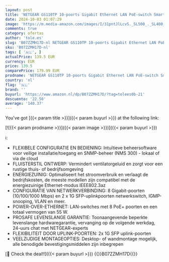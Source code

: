 ```yaml
---
layout: post
title: 'NETGEAR GS110TP 10-poorts Gigabit Ethernet LAN PoE-switch Smart Managed Pro  8x PoE+ 55W  2x 1G-SFP  beheer lokaal of op afstand via Insight-cloud  zonder ventilator  met ProSAFE levenslange garantie '
date: 2024-10-03 01:07:29
image: 'https://m.media-amazon.com/images/I/31pntJlLcvS._SL500_._SL400_.jpg'
comments: true
category: ofertas
author: 'tole.es'
slug: 'B07ZZMH17D-nl NETGEAR GS110TP 10-poorts Gigabit Ethernet LAN PoE-switch...'
sku: 'B07ZZMH17D-nl'
tags: [ '🇳🇱', ]
actualPrice: 139.5 EUR
currency: EUR
price: 139.5
comparePrice: 179.99 EUR
prodname: 'NETGEAR GS110TP 10-poorts Gigabit Ethernet LAN PoE-switch Smart Managed Pro  8x PoE+ 55W  2x 1G-SFP  beheer lokaal of op afstand via Insight-cloud  zonder ventilator  met ProSAFE levenslange garantie '
country: 'nl'
flag: '🇳🇱'
brand: ''
buyurl: 'https://www.amazon.nl/dp/B07ZZMH17D/?tag=tolees0b-21'
descuento: '22.50'
average: '140.37'
---
```


You've got [{{< param title >}}]({{< param buyurl >}}) at the following link:

[![{{< param prodname >}}]({{< param image >}})]({{< param buyurl >}})

ℹ️:

- FLEXIBELE CONFIGURATIE EN BEDIENING: Intuïtieve beheersoftware voor veilige installatie/toegang en SNMP-beheer (NMS 300) - lokaal of via de cloud
- FLUISTERSTIL ONTWERP: Vermindert ventilatorgeluid en zorgt voor een rustige thuis- of bedrijfsomgeving
- ENERGIEZUINIG: Optimaliseert het stroomverbruik en verlaagt de bedrijfskosten, de meeste modellen zijn compatibel met de energiezuinige Ethernet-modus IEEE802.3az
- CONFIGURATIE VAN NETWERKVERBINDING: 8 Gigabit-poorten (10/100/1000 Mbps) en 2 x 1G SFP-uplinkpoorten netwerkswitch, IGMP-snooping, VLAN en meer.
- POWER-OVER-ETHERNET: LAN-switches met 8 PoE+ poorten en een totaal vermogen van 55 W.
- PROSAFE LEVENSLANGE GARANTIE: Toonaangevende beperkte levenslange hardwaregarantie, vervanging op de volgende werkdag, 24-uurs chat met NETGEAR-experts
- FLEXIBILITEIT DOOR UPLINK-POORTEN: 2x 1G SFP uplink-poorten
- VEELZIJDIGE MONTAGEOPTIES: Desktop- of wandmontage mogelijk, alle benodigde bevestigingsmiddelen zijn inbegrepen

[🛒 Check the deal!!]({{< param buyurl >}})
{{<world>}}B07ZZMH17D{{</world>}}
